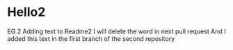 # Hello2
EG 2
Adding text to Readme2
I will delete the word  in next pull request
And I added this text in the first branch of the second repository
